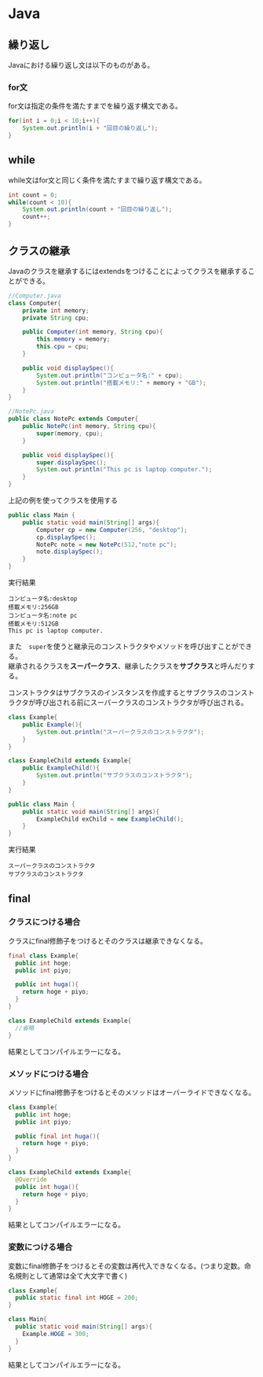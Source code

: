 # Java

## 繰り返し
Javaにおける繰り返し文は以下のものがある。
### for文
for文は指定の条件を満たすまでを繰り返す構文である。
```java
for(int i = 0;i < 10;i++){
    System.out.println(i + "回目の繰り返し");
}
```

## while
while文はfor文と同じく条件を満たすまで繰り返す構文である。
```java
int count = 0;
while(count < 10){
    System.out.println(count + "回目の繰り返し");
    count++;
}
```

## クラスの継承
Javaのクラスを継承するにはextendsをつけることによってクラスを継承することができる。
```Java
//Computer.java
class Computer{
    private int memory;
    private String cpu;

    public Computer(int memory, String cpu){
        this.memory = memory;
        this.cpu = cpu;
    }

    public void displaySpec(){
        System.out.println("コンピュータ名:" + cpu);
        System.out.println("搭載メモリ:" + memory + "GB");
    }
}

//NotePc.java
public class NotePc extends Computer{
    public NotePc(int memory, String cpu){
        super(memory, cpu);
    }

    public void displaySpec(){
        super.displaySpec();
        System.out.println("This pc is laptop computer.");
    }
}
```

上記の例を使ってクラスを使用する
```java
public class Main {
    public static void main(String[] args){
        Computer cp = new Computer(256, "desktop");
        cp.displaySpec();
        NotePc note = new NotePc(512,"note pc");
        note.displaySpec();
    }
}
```

実行結果
```
コンピュータ名:desktop
搭載メモリ:256GB
コンピュータ名:note pc
搭載メモリ:512GB
This pc is laptop computer.
```

また　`super`を使うと継承元のコンストラクタやメソッドを呼び出すことができる。  
継承されるクラスを**スーパークラス**、継承したクラスを**サブクラス**と呼んだりする。

コンストラクタはサブクラスのインスタンスを作成するとサブクラスのコンストラクタが呼び出される前にスーパークラスのコンストラクタが呼び出される。
```Java
class Example{
    public Example(){
        System.out.println("スーパークラスのコンストラクタ");
    }
}

class ExampleChild extends Example{
    public ExampleChild(){
        System.out.println("サブクラスのコンストラクタ");
    }
}

public class Main {
    public static void main(String[] args){
        ExampleChild exChild = new ExampleChild();
    }
}
```

実行結果
```
スーパークラスのコンストラクタ
サブクラスのコンストラクタ
```

## final

### クラスにつける場合
クラスにfinal修飾子をつけるとそのクラスは継承できなくなる。
```java
final class Example{
  public int hoge;
  public int piyo;

  public int huga(){
    return hoge + piyo;
  }
}

class ExampleChild extends Example{
  //省略
}
```
結果としてコンパイルエラーになる。

### メソッドにつける場合
メソッドにfinal修飾子をつけるとそのメソッドはオーバーライドできなくなる。
```java
class Example{
  public int hoge;
  public int piyo;

  public final int huga(){
    return hoge + piyo;
  }
}

class ExampleChild extends Example{
  @Override
  public int huga(){
    return hoge + piyo;
  }
}
```
結果としてコンパイルエラーになる。

### 変数につける場合
変数にfinal修飾子をつけるとその変数は再代入できなくなる。(つまり定数。命名規則として通常は全て大文字で書く)
```java
class Example{
  public static final int HOGE = 200;
}

class Main{
  public static void main(String[] args){
    Example.HOGE = 300;
  }
}
```
結果としてコンパイルエラーになる。
